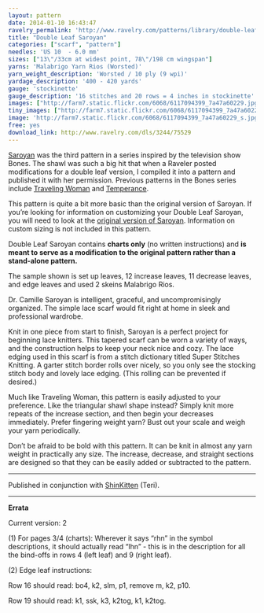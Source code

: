 ```yaml
---
layout: pattern
date: 2014-01-10 16:43:47
ravelry_permalink: 'http://www.ravelry.com/patterns/library/double-leaf-saroyan'
title: "Double Leaf Saroyan"
categories: ["scarf", "pattern"]
needles: 'US 10  - 6.0 mm'
sizes: ["13\"/33cm at widest point, 78\"/198 cm wingspan"]
yarns: 'Malabrigo Yarn Rios (Worsted)'
yarn_weight_description: 'Worsted / 10 ply (9 wpi)'
yardage_description: '400 - 420 yards'
gauge: 'stockinette'
gauge_description: '16 stitches and 20 rows = 4 inches in stockinette'
images: ["http://farm7.static.flickr.com/6068/6117094399_7a47a60229.jpg", "http://images4-d.ravelrycache.com/uploads/jlforbess/94612351/DSC_0059_medium.JPG", "http://images4.ravelrycache.com/uploads/MissKerstin/178848533/DSCF0089_medium.JPG", "http://farm7.static.flickr.com/6082/6117639344_2a6d7546bb.jpg", "http://farm7.static.flickr.com/6072/6117639490_af0522d49a.jpg"]
tiny_images: ["http://farm7.static.flickr.com/6068/6117094399_7a47a60229_s.jpg", "http://images4-b.ravelrycache.com/uploads/jlforbess/94612351/DSC_0059_square.JPG", "http://images4.ravelrycache.com/uploads/MissKerstin/178848533/DSCF0089_square.JPG", "http://farm7.static.flickr.com/6082/6117639344_2a6d7546bb_s.jpg", "http://farm7.static.flickr.com/6072/6117639490_af0522d49a_s.jpg"]
image: 'http://farm7.static.flickr.com/6068/6117094399_7a47a60229_s.jpg'
free: yes
download_link: http://www.ravelry.com/dls/3244/75529
---
```

<p><a href='http://www.ravelry.com/patterns/library/saroyan'>Saroyan</a> was the third pattern in a series inspired by the television show Bones. The shawl was such a big hit that when a Raveler posted modifications for a double leaf version, I compiled it into a pattern and published it with her permission. Previous patterns in the Bones series include <a href='http://www.ravelry.com/patterns/library/traveling-woman'>Traveling Woman</a> and <a href='http://www.ravelry.com/patterns/library/temperance'>Temperance</a>.</p>

<p>This pattern is quite a bit more basic than the original version of Saroyan. If you’re looking for information on customizing your Double Leaf Saroyan, you will need to look at the <a href='http://www.ravelry.com/patterns/library/temperance'>original version of Saroyan</a>. Information on custom sizing is not included in this pattern.</p>

<p>Double Leaf Saroyan contains <strong>charts only</strong> (no written instructions) and <strong>is meant to serve as a modification to the original pattern rather than a stand-alone pattern.</strong></p>

<p>The sample shown is set up leaves, 12 increase leaves, 11 decrease leaves, and edge leaves and used 2 skeins Malabrigo Rios.</p>

<p>Dr. Camille Saroyan is intelligent, graceful, and uncompromisingly organized. The simple lace scarf would fit right at home in sleek and professional wardrobe.</p>

<p>Knit in one piece from start to finish, Saroyan is a perfect project for beginning lace knitters. This tapered scarf can be worn a variety of ways, and the construction helps to keep your neck nice and cozy. The lace edging used in this scarf is from a stitch dictionary titled Super Stitches Knitting. A garter stitch border rolls over nicely, so you only see the stocking stitch body and lovely lace edging. (This rolling can be prevented if desired.)</p>

<p>Much like Traveling Woman, this pattern is easily adjusted to your preference. Like the triangular shawl shape instead? Simply knit more repeats of the increase section, and then begin your decreases immediately. Prefer fingering weight yarn? Bust out your scale and weigh your yarn periodically.</p>

<p>Don&#8217;t be afraid to be bold with this pattern. It can be knit in almost any yarn weight in practically any size. The increase, decrease, and straight sections are designed so that they can be easily added or subtracted to the pattern.</p>
<hr />
<p>Published in conjunction with <a href='http://www.ravelry.com/patterns/library/traveling-woman'>ShinKitten</a> (Teri).</p>
<hr />
<p><strong>Errata</strong></p>

<p>Current version: 2</p>

<p>(1) For pages 3/4 (charts): Wherever it says &#8220;rhn&#8221; in the symbol descriptions, it should actually read &#8220;lhn&#8221; - this is in the description for all the bind-offs in rows 4 (left leaf) and 9 (right leaf).</p>

<p>(2) Edge leaf instructions:</p>

<p>Row 16 should read: bo4, k2, slm, p1, remove m, k2, p10.</p>

<p>Row 19 should read: k1, ssk, k3, k2tog, k1, k2tog.</p>